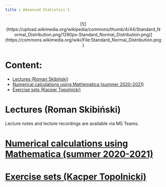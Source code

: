 ```yaml
---
title : Advanced Statistics I
---
```


<center>
[![](https://upload.wikimedia.org/wikipedia/commons/thumb/4/44/Standard_Normal_Distribution.png/1280px-Standard_Normal_Distribution.png)](https://commons.wikimedia.org/wiki/File:Standard_Normal_Distribution.png)
</center>



# Content:

* [Lectures (Roman Skibiński)](#lectures-roman-skibiński)
* [Numerical calculations using Mathematica (summer 2020-2021)](./00en.html)
* [Exercise sets (Kacper Topolnicki)](./000en.html)



# Lectures (Roman Skibiński)

Lecture notes and lecture recordings are available 
via MS Teams.


# [Numerical calculations using Mathematica (summer 2020-2021)](./00en.html)



# [Exercise sets (Kacper Topolnicki)](./000en.html)


